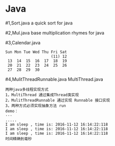 # Java

#1,Sort.java
a quick sort for java 

#2,Mul.java
base multiplication rhymes for java

#3,Calendar.java
```
Sun Mon Tue Wed Thu Fri Sat
					(11) 12
 13  14  15  16  17  18  19
 20  21  22  23  24  25  26
 27  28  29  30 
```

#4,MulitThreadRunnable.java   MultiThread.java
```
两种java多线程实现方式
1，MultiThread 通过集成Thread类实现
2，MulitThreadRunnable 通过实现 Runnable 接口实现
3，两种方式必须实现抽象方法 run
demo：
···
.....
I am sleep , time is: 2016-11-12 16:14:22:118
I am sleep , time is: 2016-11-12 16:14:22:118
I am sleep , time is: 2016-11-12 16:14:22:118
时间精确到毫秒
```